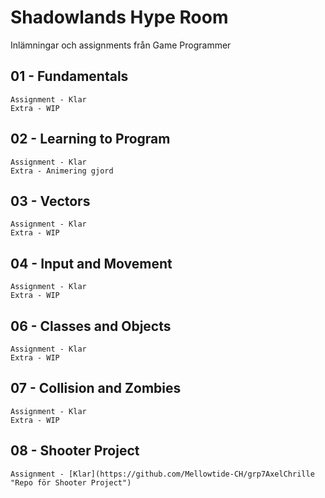 # Shadowlands Hype Room
Inlämningar och assignments från Game Programmer


## 01 - Fundamentals
	Assignment - Klar
	Extra - WIP

## 02 - Learning to Program
	Assignment - Klar
	Extra - Animering gjord

## 03 - Vectors
	Assignment - Klar
	Extra - WIP

## 04 - Input and Movement
	Assignment - Klar
	Extra - WIP

## 06 - Classes and Objects
	Assignment - Klar
	Extra - WIP

## 07 - Collision and Zombies
	Assignment - Klar
	Extra - WIP

## 08 - Shooter Project
	Assignment - [Klar](https://github.com/Mellowtide-CH/grp7AxelChrille "Repo för Shooter Project")
